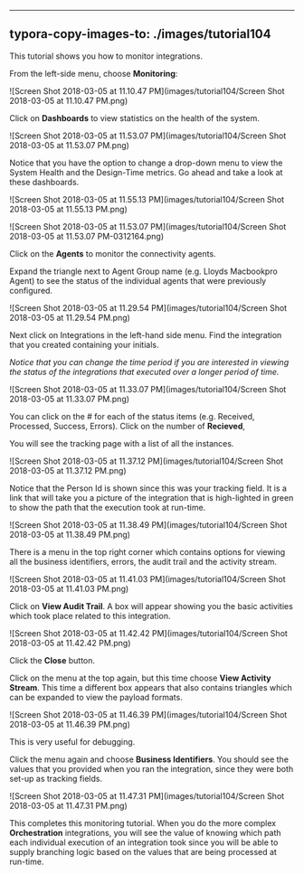 
---
typora-copy-images-to: ./images/tutorial104
---
This tutorial shows you how to monitor integrations.

From the left-side menu, choose **Monitoring**:

![Screen Shot 2018-03-05 at 11.10.47 PM](images/tutorial104/Screen Shot 2018-03-05 at 11.10.47 PM.png)

Click on **Dashboards** to view statistics on the health of the system.

![Screen Shot 2018-03-05 at 11.53.07 PM](images/tutorial104/Screen Shot 2018-03-05 at 11.53.07 PM.png)

Notice that you have the option to change a drop-down menu to view the System Health and the Design-Time metrics. Go ahead and take a look at these dashboards.

![Screen Shot 2018-03-05 at 11.55.13 PM](images/tutorial104/Screen Shot 2018-03-05 at 11.55.13 PM.png)

![Screen Shot 2018-03-05 at 11.53.07 PM](images/tutorial104/Screen Shot 2018-03-05 at 11.53.07 PM-0312164.png)

Click on the **Agents** to monitor the connectivity agents.

Expand the triangle next to Agent Group name (e.g. Lloyds Macbookpro Agent) to see the status of the individual agents that were previously configured.

![Screen Shot 2018-03-05 at 11.29.54 PM](images/tutorial104/Screen Shot 2018-03-05 at 11.29.54 PM.png)

Next click on Integrations in the left-hand side menu. Find the integration that you created containing your initials.

*Notice that you can change the time period if you are interested in viewing the status of the integrations that executed over a longer period of time.*

![Screen Shot 2018-03-05 at 11.33.07 PM](images/tutorial104/Screen Shot 2018-03-05 at 11.33.07 PM.png)

You can click on the # for each of the status items (e.g. Received, Processed, Success, Errors). Click on the number of **Recieved**,

You will see the tracking page with a list of all the instances.

![Screen Shot 2018-03-05 at 11.37.12 PM](images/tutorial104/Screen Shot 2018-03-05 at 11.37.12 PM.png)

Notice that the Person Id is shown since this was your tracking field. It is a link that will take you a picture of the integration that is high-lighted in green to show the path that the execution took at run-time.

![Screen Shot 2018-03-05 at 11.38.49 PM](images/tutorial104/Screen Shot 2018-03-05 at 11.38.49 PM.png)

There is a menu in the top right corner which contains options for viewing all the business identifiers, errors, the audit trail and the activity stream.

![Screen Shot 2018-03-05 at 11.41.03 PM](images/tutorial104/Screen Shot 2018-03-05 at 11.41.03 PM.png)

Click on **View Audit Trail**. A box will appear showing you the basic activities which took place related to this integration.

![Screen Shot 2018-03-05 at 11.42.42 PM](images/tutorial104/Screen Shot 2018-03-05 at 11.42.42 PM.png)

Click the **Close** button.

Click on the menu at the top again, but this time choose **View Activity Stream**. This time a different box appears that also contains triangles which can be expanded to view the payload formats.

![Screen Shot 2018-03-05 at 11.46.39 PM](images/tutorial104/Screen Shot 2018-03-05 at 11.46.39 PM.png)

This is very useful for debugging.

Click the menu again and choose **Business Identifiers**. You should see the values that you provided when you ran the integration, since they were both set-up as tracking fields.

![Screen Shot 2018-03-05 at 11.47.31 PM](images/tutorial104/Screen Shot 2018-03-05 at 11.47.31 PM.png)

This completes this monitoring tutorial. When you do the more complex **Orchestration** integrations, you will see the value of knowing which path each individual execution of an integration took since you will be able to supply branching logic based on the values that are being processed at run-time.
